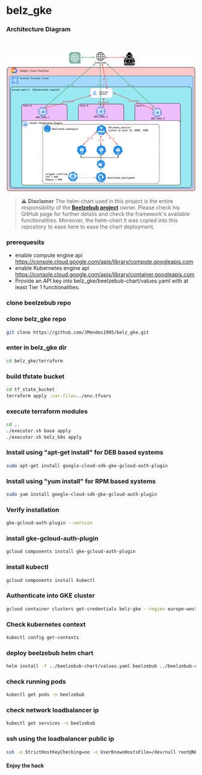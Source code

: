 # belz_gke


### Architecture Diagram
<br>

![image info](./resources/Belz_diagram.png)


> :warning: **Disclamer**
The helm-chart used in this project is the entire responsibility of the **[Beelzebub project](https://github.com/mariocandela/beelzebub)**  owner. Please check his GitHub page for further details and check the framework's available functionalities. Moreover, the helm-chart it was copied into this repository to ease here to ease the chart deployment.


### prerequesits
* enable compute engine api https://console.cloud.google.com/apis/library/compute.googleapis.com
* enable Kubernetes engine api https://console.cloud.google.com/apis/library/container.googleapis.com
* Provide an API key into belz_gke/beelzebub-chart/values.yaml with at least Tier 1 functionalities.
  
### clone beelzebub repo 

### clone belz_gke repo 
```bash
git clone https://github.com/JMendes1995/belz_gke.git
```

### enter in belz_gke dir
```bash
cd belz_gke/terraform
```

### build tfstate bucket
```bash
cd tf_state_bucket
terraform apply -var-file=../env.tfvars
```

### execute terraform modules
```bash
cd ..
./executor.sh base apply
./executor.sh belz_k8s apply
```

### Install using "apt-get install" for DEB based systems
```bash
sudo apt-get install google-cloud-sdk-gke-gcloud-auth-plugin
```

### Install using "yum install" for RPM based systems
```bash
sudo yum install google-cloud-sdk-gke-gcloud-auth-plugin
```

### Verify installation
```bash
gke-gcloud-auth-plugin --version 
```

### install gke-gcloud-auth-plugin
```bash
gcloud components install gke-gcloud-auth-plugin
```

### install kubectl 
```bash
gcloud components install kubectl
```

### Authenticate into GKE cluster
```bash
gcloud container clusters get-credentials belz-gke --region europe-west4 --project belz-406915
```

### Check kubernetes context
```bash
kubectl config get-contexts
```

### deploy beelzebub helm chart

```bash
helm install -f ../beelzebub-chart/values.yaml beelzebub ../beelzebub-chart
```

### check running pods
```bash
kubectl get pods -n beelzebub
```

### check network loadbalancer ip
```bash
kubectl get services -n beelzebub
```

### ssh using the loadbalancer public ip 
```bash
ssh -o StrictHostKeyChecking=no -o UserKnownHostsFile=/dev/null root@NLB_PUB_IP
```

#### Enjoy the hack

